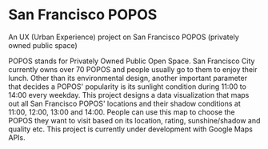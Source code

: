 # San Francisco POPOS
An UX (Urban Experience) project on San Francisco POPOS (privately owned public space)

POPOS stands for Privately Owned Public Open Space. San Francisco City currently owns over 70 POPOS and people usually go to them to enjoy their lunch. Other than its environmental design, another important parameter that decides a POPOS' popularity is its sunlight condition during 11:00 to 14:00 every weekday. This project designs a data visualization that maps out all San Francisco POPOS' locations and their shadow conditions at 11:00, 12:00, 13:00 and 14:00. People can use this map to choose the POPOS they want to visit based on its location, rating, sunshine/shadow and quality etc. This project is currently under development with Google Maps APIs.
